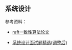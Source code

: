 

## 系统设计



参考资料：

* [raft一致性算法论文](https://github.com/maemual/raft-zh_cn/blob/master/raft-zh_cn.md)

* [系统设计面试题精选(调整后)](https://gitee.com/simpleUI/system-design)


